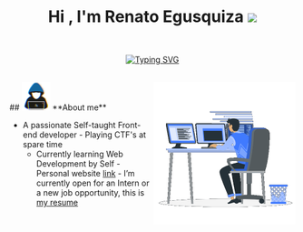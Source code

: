 <h1 align="center">
      <b>Hi , I'm Renato Egusquiza </b
      ><img
        src="https://media.giphy.com/media/hvRJCLFzcasrR4ia7z/giphy.gif"
        width="35"
      />
</h1>

<br />
    <p align="center">
      <a href="https://git.io/typing-svg"
        ><img
          src="https://readme-typing-svg.herokuapp.com?font=Rubik&size=22&pause=1000&center=true&width=435&lines=Self-taught+web+developer;Systems+engineering+graduate;I+like+front-end+development+%3C3"
          alt="Typing SVG"
      /></a>
    </p>
<br/>
    ##
    <picture>
      <img
        src="https://github.com/0xAbdulKhalid/0xAbdulKhalid/raw/main/assets/mdImages/about_me.gif"
        width="50px"
      />
    </picture>
    **About me**

<picture>
      <img
        align="right"
        src="https://github.com/0xAbdulKhalid/0xAbdulKhalid/raw/main/assets/mdImages/Right_Side.gif"
        width="250px"
      />
</picture>

<br/>

  - A passionate Self-taught Front-end developer - Playing CTF's at spare time
    - Currently learning Web Development by Self - Personal website
    [link](https://www.0xabdulkhalid.ml) - I’m currently open for an Intern or a
    new job opportunity, this is [my resume](https://read.cv/0xabdulkhalid)

<br/><br/>
